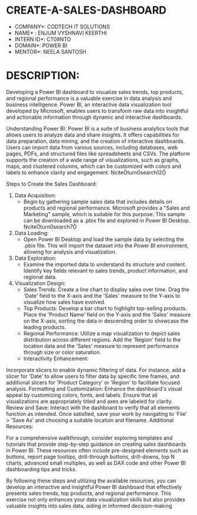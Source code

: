 # CREATE-A-SALES-DASHBOARD
* COMPANY*: CODTECH IT SOLUTIONS
* NAME* : ENJUM VYSHNAVI KEERTHI
* INTERN ID*: CT08NTO
* DOMAIN*: POWER BI
* MENTOR*: NEELA SANTOSH
# DESCRIPTION: 
Developing a Power BI dashboard to visualize sales trends, top products, and regional performance is a valuable exercise in data analysis and business intelligence. Power BI, an interactive data visualization tool developed by Microsoft, enables users to transform raw data into insightful and actionable information through dynamic and interactive dashboards.

Understanding Power BI:
Power BI is a suite of business analytics tools that allows users to analyze data and share insights. It offers capabilities for data preparation, data mining, and the creation of interactive dashboards. Users can import data from various sources, including databases, web pages, PDFs, and structured files like spreadsheets and CSVs. The platform supports the creation of a wide range of visualizations, such as graphs, maps, and clustered columns, which can be customized with colors and labels to enhance clarity and engagement. citeturn0search12

Steps to Create the Sales Dashboard:
1. Data Acquisition:
   - Begin by gathering sample sales data that includes details on products and regional performance. Microsoft provides a "Sales and Marketing" sample, which is suitable for this purpose. This sample can be downloaded as a .pbix file and explored in Power BI Desktop. citeturn0search7
2. Data Loading:
   - Open Power BI Desktop and load the sample data by selecting the .pbix file. This will import the dataset into the Power BI environment, allowing for analysis and visualization.
3. Data Exploration:
   - Examine the imported data to understand its structure and content. Identify key fields relevant to sales trends, product information, and regional data.
4. Visualization Design:
   - Sales Trends: Create a line chart to display sales over time. Drag the 'Date' field to the X-axis and the 'Sales' measure to the Y-axis to visualize how sales have evolved.
   - Top Products: Develop a bar chart to highlight top-selling products. Place the 'Product Name' field on the Y-axis and the 'Sales' measure on the X-axis, sorting the data in descending order to showcase the leading products.
   - Regional Performance: Utilize a map visualization to depict sales distribution across different regions. Add the 'Region' field to the location data and the 'Sales' measure to represent performance through size or color saturation.
   - Interactivity Enhancement:

Incorporate slicers to enable dynamic filtering of data. For instance, add a slicer for 'Date' to allow users to filter data by specific time frames, and additional slicers for 'Product Category' or 'Region' to facilitate focused analysis.
Formatting and Customization:
Enhance the dashboard's visual appeal by customizing colors, fonts, and labels. Ensure that all visualizations are appropriately titled and axes are labeled for clarity.
Review and Save:
Interact with the dashboard to verify that all elements function as intended. Once satisfied, save your work by navigating to 'File' > 'Save As' and choosing a suitable location and filename.
Additional Resources:

For a comprehensive walkthrough, consider exploring templates and tutorials that provide step-by-step guidance on creating sales dashboards in Power BI. These resources often include pre-designed elements such as buttons, report page tooltips, drill-through buttons, drill-downs, top N charts, advanced small multiples, as well as DAX code and other Power BI dashboarding tips and tricks. 

By following these steps and utilizing the available resources, you can develop an interactive and insightful Power BI dashboard that effectively presents sales trends, top products, and regional performance. This exercise not only enhances your data visualization skills but also provides valuable insights into sales data, aiding in informed decision-making

 

